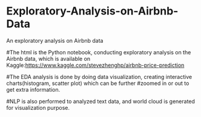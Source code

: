 # Exploratory-Analysis-on-Airbnb-Data
An exploratory analysis on Airbnb data 

#The html is the Python notebook, conducting exploratory analysis on the Airbnb data, which is available on Kaggle:https://www.kaggle.com/stevezhenghp/airbnb-price-prediction

#The EDA analysis is done by doing data visualization, creating interactive charts(histogram, scatter plot) which can be further
#zoomed in or out to get extra information.

#NLP is also performed to analyzed text data, and world cloud is generated for visualization purpose.

